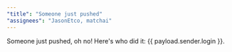```yaml
---
"title": "Someone just pushed"
"assignees": "JasonEtco, matchai"
---
```

Someone just pushed, oh no! Here's who did it: {{ payload.sender.login }}.
